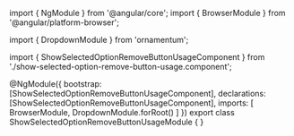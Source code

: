 import { NgModule } from '@angular/core';
import { BrowserModule } from '@angular/platform-browser';
  
import { DropdownModule } from 'ornamentum';
  
import { ShowSelectedOptionRemoveButtonUsageComponent } from './show-selected-option-remove-button-usage.component';

@NgModule({
 bootstrap: [ShowSelectedOptionRemoveButtonUsageComponent],
 declarations: [ShowSelectedOptionRemoveButtonUsageComponent],
 imports: [
    BrowserModule, 
    DropdownModule.forRoot()
  ]
})
export class ShowSelectedOptionRemoveButtonUsageModule {
}
